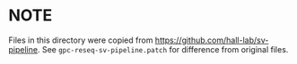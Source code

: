 NOTE
====

Files in this directory were copied from https://github.com/hall-lab/sv-pipeline.
See `gpc-reseq-sv-pipeline.patch` for difference from original files.
